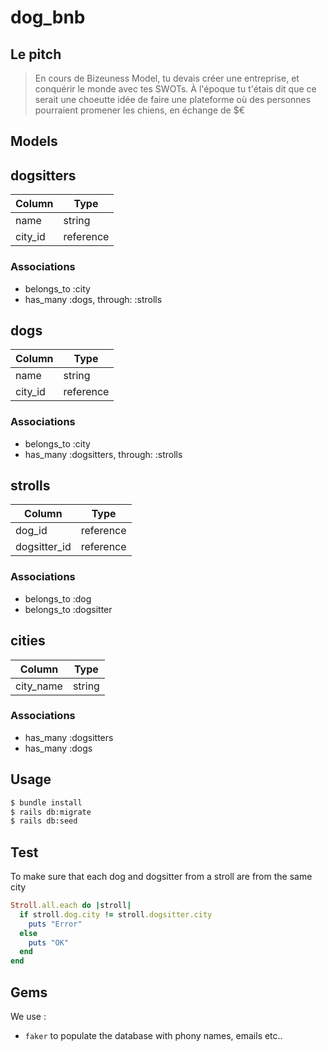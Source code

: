 # dog_bnb

## Le pitch

> En cours de Bizeuness Model, tu devais créer une entreprise, et conquérir le monde avec tes SWOTs. À l'époque tu t'étais dit que ce serait une choeutte idée de faire une plateforme où des personnes pourraient promener les chiens, en échange de $€

## Models

## dogsitters
|Column|Type|
|------|----|
|name|string|
|city_id|reference|
### Associations
- belongs_to :city
- has_many :dogs, through: :strolls

## dogs
|Column|Type|
|------|----|
|name|string|
|city_id|reference|
### Associations
- belongs_to :city
- has_many :dogsitters, through: :strolls


## strolls
|Column|Type|
|------|----|
|dog_id|reference|
|dogsitter_id|reference|
### Associations
- belongs_to :dog
- belongs_to :dogsitter

## cities
|Column|Type|
|------|----|
|city_name|string|
### Associations
- has_many :dogsitters
- has_many :dogs

## Usage

```sh
$ bundle install
$ rails db:migrate
$ rails db:seed
```

## Test
To make sure that each dog and dogsitter from a stroll are from the same city
```ruby
Stroll.all.each do |stroll|
  if stroll.dog.city != stroll.dogsitter.city
    puts "Error"
  else
    puts "OK"
  end
end
```

## Gems
We use :
- `faker` to populate the database with phony names, emails etc..

